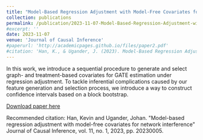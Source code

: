 ```yaml
---
title: "Model-Based Regression Adjustment with Model-Free Covariates for Network Interference"
collection: publications
permalink: /publication/2023-11-07-Model-Based-Regression-Adjustment-with-Model-Free-Covariates-for-Network-Interference
#excerpt: ''
date: 2023-11-07
venue: 'Journal of Causal Inference'
#paperurl: 'http://academicpages.github.io/files/paper2.pdf'
#citation: 'Han, K., & Ugander, J. (2023). Model-Based Regression Adjustment with Model-Free Covariates for Network Interference. arXiv preprint arXiv:2302.04997.'
---
```


In this work, we introduce a sequential procedure to generate and select graph- and treatment-based covariates for GATE estimation under regression adjustment. To tackle inferential complications caused by our feature generation and selection process, we introduce a way to construct confidence intervals based on a block bootstrap.

[Download paper here](http://kevinwhan.github.io/files/paper-regadj.pdf)

Recommended citation: Han, Kevin and Ugander, Johan. "Model-based regression adjustment with model-free covariates for network interference" Journal of Causal Inference, vol. 11, no. 1, 2023, pp. 20230005.